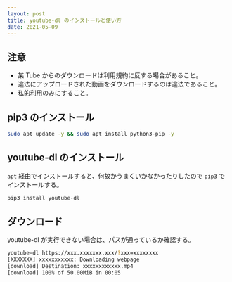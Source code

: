 ```yaml
---
layout: post
title: youtube-dl のインストールと使い方
date: 2021-05-09
---
```


## 注意
- 某 Tube からのダウンロードは利用規約に反する場合があること。
- 違法にアップロードされた動画をダウンロードするのは違法であること。
- 私的利用のみにすること。

## pip3 のインストール
```bash
sudo apt update -y && sudo apt install python3-pip -y
```

## youtube-dl のインストール
`apt` 経由でインストールすると、何故かうまくいかなかったりしたので `pip3` でインストールする。

```bash
pip3 install youtube-dl
```

## ダウンロード

youtube-dl が実行できない場合は、パスが通っているか確認する。

```bash
youtube-dl https://xxx.xxxxxxx.xxx/?xxx=xxxxxxxx
[XXXXXXX] xxxxxxxxxxx: Downloading webpage
[download] Destination: xxxxxxxxxxxx.mp4
[download] 100% of 50.00MiB in 00:05
```